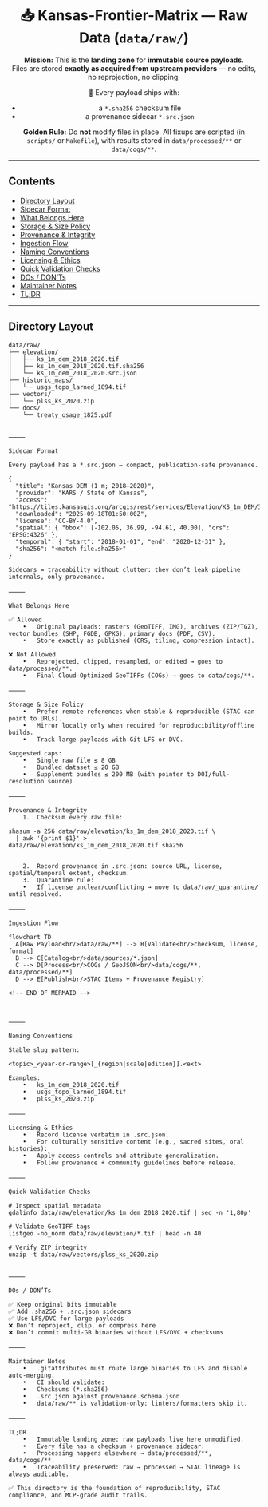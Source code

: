<div align="center">

# 📥 Kansas-Frontier-Matrix — **Raw Data** (`data/raw/`)

**Mission:** This is the **landing zone** for **immutable source payloads**.  
Files are stored **exactly as acquired from upstream providers** — no edits, no reprojection, no clipping.  

📌 Every payload ships with:
- a `*.sha256` checksum file  
- a provenance sidecar `*.src.json`

**Golden Rule:** Do **not** modify files in place. All fixups are scripted (in `scripts/` or `Makefile`), with results stored in `data/processed/**` or `data/cogs/**`.

</div>

---

## Contents

- [Directory Layout](#directory-layout)  
- [Sidecar Format](#sidecar-format)  
- [What Belongs Here](#what-belongs-here)  
- [Storage & Size Policy](#storage--size-policy)  
- [Provenance & Integrity](#provenance--integrity)  
- [Ingestion Flow](#ingestion-flow)  
- [Naming Conventions](#naming-conventions)  
- [Licensing & Ethics](#licensing--ethics)  
- [Quick Validation Checks](#quick-validation-checks)  
- [DOs / DON’Ts](#dos--donts)  
- [Maintainer Notes](#maintainer-notes)  
- [TL;DR](#tldr)  

---

## Directory Layout

```text
data/raw/
├── elevation/
│   ├── ks_1m_dem_2018_2020.tif
│   ├── ks_1m_dem_2018_2020.tif.sha256
│   └── ks_1m_dem_2018_2020.src.json
├── historic_maps/
│   └── usgs_topo_larned_1894.tif
├── vectors/
│   └── plss_ks_2020.zip
└── docs/
    └── treaty_osage_1825.pdf


⸻

Sidecar Format

Every payload has a *.src.json — compact, publication-safe provenance.

{
  "title": "Kansas DEM (1 m; 2018–2020)",
  "provider": "KARS / State of Kansas",
  "access": "https://tiles.kansasgis.org/arcgis/rest/services/Elevation/KS_1m_DEM/ImageServer",
  "downloaded": "2025-09-18T01:50:00Z",
  "license": "CC-BY-4.0",
  "spatial": { "bbox": [-102.05, 36.99, -94.61, 40.00], "crs": "EPSG:4326" },
  "temporal": { "start": "2018-01-01", "end": "2020-12-31" },
  "sha256": "<match file.sha256>"
}

Sidecars = traceability without clutter: they don’t leak pipeline internals, only provenance.

⸻

What Belongs Here

✅ Allowed
	•	Original payloads: rasters (GeoTIFF, IMG), archives (ZIP/TGZ), vector bundles (SHP, FGDB, GPKG), primary docs (PDF, CSV).
	•	Store exactly as published (CRS, tiling, compression intact).

❌ Not Allowed
	•	Reprojected, clipped, resampled, or edited → goes to data/processed/**.
	•	Final Cloud-Optimized GeoTIFFs (COGs) → goes to data/cogs/**.

⸻

Storage & Size Policy
	•	Prefer remote references when stable & reproducible (STAC can point to URLs).
	•	Mirror locally only when required for reproducibility/offline builds.
	•	Track large payloads with Git LFS or DVC.

Suggested caps:
	•	Single raw file ≤ 8 GB
	•	Bundled dataset ≤ 20 GB
	•	Supplement bundles ≤ 200 MB (with pointer to DOI/full-resolution source)

⸻

Provenance & Integrity
	1.	Checksum every raw file:

shasum -a 256 data/raw/elevation/ks_1m_dem_2018_2020.tif \
  | awk '{print $1}' > data/raw/elevation/ks_1m_dem_2018_2020.tif.sha256


	2.	Record provenance in .src.json: source URL, license, spatial/temporal extent, checksum.
	3.	Quarantine rule:
	•	If license unclear/conflicting → move to data/raw/_quarantine/ until resolved.

⸻

Ingestion Flow

flowchart TD
  A[Raw Payload<br/>data/raw/**] --> B[Validate<br/>checksum, license, format]
  B --> C[Catalog<br/>data/sources/*.json]
  C --> D[Process<br/>COGs / GeoJSON<br/>data/cogs/**, data/processed/**]
  D --> E[Publish<br/>STAC Items + Provenance Registry]

<!-- END OF MERMAID -->



⸻

Naming Conventions

Stable slug pattern:

<topic>_<year-or-range>[_{region|scale|edition}].<ext>

Examples:
	•	ks_1m_dem_2018_2020.tif
	•	usgs_topo_larned_1894.tif
	•	plss_ks_2020.zip

⸻

Licensing & Ethics
	•	Record license verbatim in .src.json.
	•	For culturally sensitive content (e.g., sacred sites, oral histories):
	•	Apply access controls and attribute generalization.
	•	Follow provenance + community guidelines before release.

⸻

Quick Validation Checks

# Inspect spatial metadata
gdalinfo data/raw/elevation/ks_1m_dem_2018_2020.tif | sed -n '1,80p'

# Validate GeoTIFF tags
listgeo -no_norm data/raw/elevation/*.tif | head -n 40

# Verify ZIP integrity
unzip -t data/raw/vectors/plss_ks_2020.zip


⸻

DOs / DON’Ts

✅ Keep original bits immutable
✅ Add .sha256 + .src.json sidecars
✅ Use LFS/DVC for large payloads
❌ Don’t reproject, clip, or compress here
❌ Don’t commit multi-GB binaries without LFS/DVC + checksums

⸻

Maintainer Notes
	•	.gitattributes must route large binaries to LFS and disable auto-merging.
	•	CI should validate:
	•	Checksums (*.sha256)
	•	.src.json against provenance.schema.json
	•	data/raw/** is validation-only: linters/formatters skip it.

⸻

TL;DR
	•	Immutable landing zone: raw payloads live here unmodified.
	•	Every file has a checksum + provenance sidecar.
	•	Processing happens elsewhere → data/processed/**, data/cogs/**.
	•	Traceability preserved: raw → processed → STAC lineage is always auditable.

✅ This directory is the foundation of reproducibility, STAC compliance, and MCP-grade audit trails.


